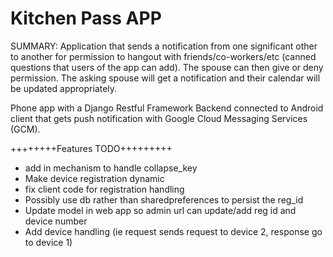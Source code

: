 Kitchen Pass APP
=======
SUMMARY: Application that sends a notification from one significant other to another for permission to hangout with friends/co-workers/etc (canned questions that users of the app can add).  The spouse can then give or deny permission.  The asking spouse will get a notification and their calendar will be updated appropriately.  

Phone app with a Django Restful Framework Backend connected to Android client that gets push notification with Google Cloud Messaging Services (GCM).



++++++++Features TODO+++++++++
- add in mechanism to handle collapse_key
- Make device registration dynamic
- fix client code for registration handling
- Possibly use db rather than sharedpreferences to persist the reg_id
- Update model in web app so admin url can update/add reg id and device number
- Add device handling (ie request sends request to device 2, response go to device 1)

